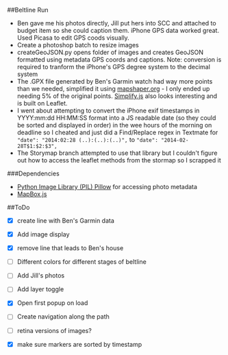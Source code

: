 ##Beltline Run
- Ben gave me his photos directly, Jill put hers into SCC and attached to budget item so she could caption them. iPhone GPS data worked great. Used Picasa to edit GPS coods visually.
- Create a photoshop batch to resize images
- createGeoJSON.py opens folder of images and creates GeoJSON formatted using metadata GPS coords and captions. Note: conversion is required to tranform the iPhone's GPS degree system to the decimal system
- The .GPX file generated by Ben's Garmin watch had way more points than we needed, simplified it using [mapshaper.org](http://www.mapshaper.org/) - I only ended up needing 5% of the original points. [Simplify.js](http://mourner.github.io/simplify-js/) also looks interesting and is built on Leaflet.
- I went about attempting to convert the iPhone exif timestamps in YYYY:mm:dd HH:MM:SS format into a JS readable date (so they could be sorted and displayed in order) in the wee hours of the morning on deadline so I cheated and just did a Find/Replace regex in Textmate for `"date": "2014:02:28 (..):(..):(..)",` to `"date": "2014-02-28T$1:$2:$3",`
- The Storymap branch attempted to use that library but I couldn't figure out how to access the leaflet methods from the stormap so I scrapped it

###Dependencies
 - [Python Image Library (PIL) Pillow](https://github.com/python-imaging/Pillow) for accessing photo metadata
 - [MapBox.js](https://www.mapbox.com/mapbox.js/api/v1.6.2/)
 
##ToDo
 - [X] create line with Ben's Garmin data
 - [X] Add image display
 - [X] remove line that leads to Ben's house
 - [ ] Different colors for different stages of beltline
 - [ ] Add Jill's photos
 - [ ] Add layer toggle
 - [X] Open first popup on load
 - [ ] Create navigation along the path
 - [ ] retina versions of images?
 - [X] make sure markers are sorted by timestamp
 